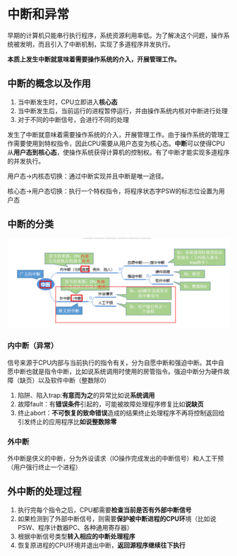 # 中断和异常

早期的计算机只能串行执行程序，系统资源利用率低。为了解决这个问题，操作系统被发明，而且引入了中断机制，实现了多道程序并发执行。

**本质上发生中断就意味着需要操作系统的介入，开展管理工作。**

## 中断的概念以及作用

1. 当中断发生时，CPU立即进入**核心态**
2. 当中断发生后，当前运行的进程暂停运行，并由操作系统内核对中断进行处理
3. 对于不同的中断信号，会进行不同的处理

发生了中断就意味着需要操作系统的介入，开展管理工作。由于操作系统的管理工作需要使用到特权指令，因此CPU需要从用户态变为核心态。**中断**可以使得CPU从**用户态到核心态**，使操作系统获得计算机的控制权。有了中断才能实现多道程序的并发执行。

用户态->内核态切换：通过中断实现并且中断是唯一途径。

核心态->用户态切换：执行一个特权指令，将程序状态字PSW的标志位设置为用户态

## 中断的分类

![](img\中断分类.png)

### 内中断（异常）

信号来源于CPU内部与当前执行的指令有关，分为自愿中断和强迫中断。其中自愿中断也就是指令中断，比如说系统调用时使用的房管指令。强迫中断分为硬件故障（缺页）以及软件中断（整数除0）

1. 陷阱、陷入trap:**有意而为之**的异常比如说**系统调用**
2. 故障fault：有**错误条件**引起的，可能被故障处理程序修复比如**说缺页**
3. 终止abort：**不可恢复的致命错误**造成的结果终止处理程序不再将控制返回给引发终止的应用程序比**如说整数除零**

### 外中断

外中断是侠义的中断，分为外设请求（IO操作完成发出的中断信号）和人工干预（用户强行终止一个进程）

## 外中断的处理过程

1. 执行完每个指令之后，CPU都需要**检查当前是否有外部中断信号**
2. 如果检测到了外部中断信号，则需要**保护被中断进程的CPU环**境（比如说PSW、程序计数器PC、各种通用寄存器）
3. 根据中断信号类型**转入相应的中断处理程序**
4. 恢复原进程的CPU环境并退出中断，**返回源程序继续往下执行**